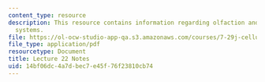 ```yaml
---
content_type: resource
description: This resource contains information regarding olfaction and other sensory
  systems.
file: https://ol-ocw-studio-app-qa.s3.amazonaws.com/courses/7-29j-cellular-neurobiology-spring-2012/14bf06dc4a7dbec7e45f76f23810cb74_MIT7_29JS12_lecture22.pdf
file_type: application/pdf
resourcetype: Document
title: Lecture 22 Notes
uid: 14bf06dc-4a7d-bec7-e45f-76f23810cb74
---
```

